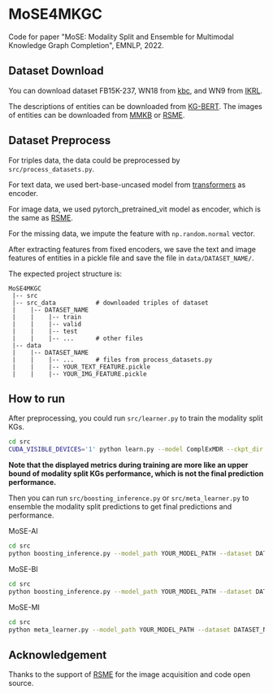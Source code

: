 # MoSE4MKGC
Code for paper "MoSE: Modality Split and Ensemble for Multimodal Knowledge Graph Completion", EMNLP, 2022.

## Dataset Download

You can download dataset FB15K-237, WN18 from [kbc](https://github.com/facebookresearch/kbc), and WN9 from [IKRL](https://github.com/thunlp/IKRL).

The descriptions of entities can be downloaded from [KG-BERT](https://github.com/yao8839836/kg-bert). 
The images of entities can be downloaded from [MMKB](https://github.com/mniepert/mmkb) or [RSME](https://github.com/wangmengsd/RSME).
    
## Dataset Preprocess

For triples data, the data could be preprocessed by `src/process_datasets.py`.

For text data, we used bert-base-uncased model from [transformers](https://github.com/huggingface/transformers) as encoder.

For image data, we used pytorch_pretrained_vit model as encoder, which is the same as [RSME](https://github.com/wangmengsd/RSME).

For the missing data, we impute the feature with `np.random.normal` vector.

After extracting features from fixed encoders, we save the text and image features of entities in a pickle file and save the file in `data/DATASET_NAME/`.

The expected project structure is:
```
MoSE4MKGC
 |-- src
 |-- src_data           # downloaded triples of dataset
 |    |-- DATASET_NAME
 |    |    |-- train
 |    |    |-- valid
 |    |    |-- test
 |    |    |-- ...      # other files
 |-- data
 |    |-- DATASET_NAME
 |    |    |-- ...      # files from process_datasets.py
 |    |    |-- YOUR_TEXT_FEATURE.pickle
 |    |    |-- YOUR_IMG_FEATURE.pickle
```

## How to run
After preprocessing, you could run `src/learner.py` to train the modality split KGs. 


```bash
cd src
CUDA_VISIBLE_DEVICES='1' python learn.py --model ComplExMDR --ckpt_dir YOUR_CKPT_DIR --dataset WN9 --early_stopping 10 --fusion_dscp True --fusion_img True --modality_split True --img_info PATH_TO_YOUR_IMG_FEATURE.pickle --dscp_info PATH_TO_YOUR_TEXT_FEATURE.pickle
```

**Note that the displayed metrics during training are more like an upper bound of modality split KGs performance, which is not the final prediction performance.**

Then you can run `src/boosting_inference.py` or `src/meta_learner.py` to ensemble the modality split predictions to get final predictions and performance.

MoSE-AI
```bash
cd src
python boosting_inference.py --model_path YOUR_MODEL_PATH --dataset DATASET_NAME --boosting False 
```
MoSE-BI
```bash
cd src
python boosting_inference.py --model_path YOUR_MODEL_PATH --dataset DATASET_NAME --boosting True 
```
MoSE-MI
```bash
cd src
python meta_learner.py --model_path YOUR_MODEL_PATH --dataset DATASET_NAME
```



## Acknowledgement
Thanks to the support of [RSME](https://github.com/wangmengsd/RSME) for the image acquisition and code open source.
